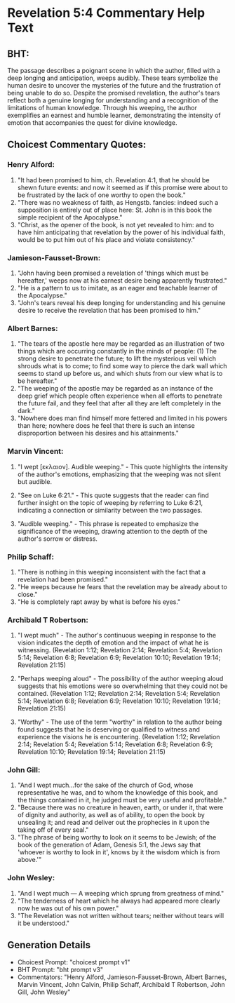 # Revelation 5:4 Commentary Help Text

## BHT:
The passage describes a poignant scene in which the author, filled with a deep longing and anticipation, weeps audibly. These tears symbolize the human desire to uncover the mysteries of the future and the frustration of being unable to do so. Despite the promised revelation, the author's tears reflect both a genuine longing for understanding and a recognition of the limitations of human knowledge. Through his weeping, the author exemplifies an earnest and humble learner, demonstrating the intensity of emotion that accompanies the quest for divine knowledge.

## Choicest Commentary Quotes:
### Henry Alford:
1. "It had been promised to him, ch. Revelation 4:1, that he should be shewn future events: and now it seemed as if this promise were about to be frustrated by the lack of one worthy to open the book."
2. "There was no weakness of faith, as Hengstb. fancies: indeed such a supposition is entirely out of place here: St. John is in this book the simple recipient of the Apocalypse."
3. "Christ, as the opener of the book, is not yet revealed to him: and to have him anticipating that revelation by the power of his individual faith, would be to put him out of his place and violate consistency."

### Jamieson-Fausset-Brown:
1. "John having been promised a revelation of 'things which must be hereafter,' weeps now at his earnest desire being apparently frustrated."
2. "He is a pattern to us to imitate, as an eager and teachable learner of the Apocalypse."
3. "John's tears reveal his deep longing for understanding and his genuine desire to receive the revelation that has been promised to him."

### Albert Barnes:
1. "The tears of the apostle here may be regarded as an illustration of two things which are occurring constantly in the minds of people: (1) The strong desire to penetrate the future; to lift the mysterious veil which shrouds what is to come; to find some way to pierce the dark wall which seems to stand up before us, and which shuts from our view what is to be hereafter."
2. "The weeping of the apostle may be regarded as an instance of the deep grief which people often experience when all efforts to penetrate the future fail, and they feel that after all they are left completely in the dark."
3. "Nowhere does man find himself more fettered and limited in his powers than here; nowhere does he feel that there is such an intense disproportion between his desires and his attainments."

### Marvin Vincent:
1. "I wept [εκλαιον]. Audible weeping." - This quote highlights the intensity of the author's emotions, emphasizing that the weeping was not silent but audible.

2. "See on Luke 6:21." - This quote suggests that the reader can find further insight on the topic of weeping by referring to Luke 6:21, indicating a connection or similarity between the two passages.

3. "Audible weeping." - This phrase is repeated to emphasize the significance of the weeping, drawing attention to the depth of the author's sorrow or distress.

### Philip Schaff:
1. "There is nothing in this weeping inconsistent with the fact that a revelation had been promised." 
2. "He weeps because he fears that the revelation may be already about to close." 
3. "He is completely rapt away by what is before his eyes."

### Archibald T Robertson:
1. "I wept much" - The author's continuous weeping in response to the vision indicates the depth of emotion and the impact of what he is witnessing. (Revelation 1:12; Revelation 2:14; Revelation 5:4; Revelation 5:14; Revelation 6:8; Revelation 6:9; Revelation 10:10; Revelation 19:14; Revelation 21:15)

2. "Perhaps weeping aloud" - The possibility of the author weeping aloud suggests that his emotions were so overwhelming that they could not be contained. (Revelation 1:12; Revelation 2:14; Revelation 5:4; Revelation 5:14; Revelation 6:8; Revelation 6:9; Revelation 10:10; Revelation 19:14; Revelation 21:15)

3. "Worthy" - The use of the term "worthy" in relation to the author being found suggests that he is deserving or qualified to witness and experience the visions he is encountering. (Revelation 1:12; Revelation 2:14; Revelation 5:4; Revelation 5:14; Revelation 6:8; Revelation 6:9; Revelation 10:10; Revelation 19:14; Revelation 21:15)

### John Gill:
1. "And I wept much...for the sake of the church of God, whose representative he was, and to whom the knowledge of this book, and the things contained in it, he judged must be very useful and profitable."
2. "Because there was no creature in heaven, earth, or under it, that were of dignity and authority, as well as of ability, to open the book by unsealing it; and read and deliver out the prophecies in it upon the taking off of every seal."
3. "The phrase of being worthy to look on it seems to be Jewish; of the book of the generation of Adam, Genesis 5:1, the Jews say that 'whoever is worthy to look in it', knows by it the wisdom which is from above.'"

### John Wesley:
1. "And I wept much — A weeping which sprung from greatness of mind."
2. "The tenderness of heart which he always had appeared more clearly now he was out of his own power."
3. "The Revelation was not written without tears; neither without tears will it be understood."


## Generation Details
- Choicest Prompt: "choicest prompt v1"
- BHT Prompt: "bht prompt v3"
- Commentators: "Henry Alford, Jamieson-Fausset-Brown, Albert Barnes, Marvin Vincent, John Calvin, Philip Schaff, Archibald T Robertson, John Gill, John Wesley"
